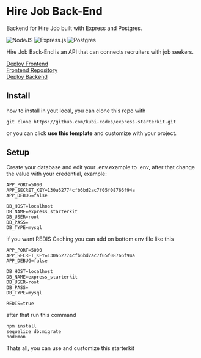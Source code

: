 # Hire Job Back-End

Backend for Hire Job built with Express and Postgres.

![NodeJS](https://img.shields.io/badge/node.js-6DA55F?style=for-the-badge&logo=node.js&logoColor=white) ![Express.js](https://img.shields.io/badge/express.js-%23404d59.svg?style=for-the-badge&logo=express&logoColor=%2361DAFB) ![Postgres](https://img.shields.io/badge/postgres-%23316192.svg?style=for-the-badge&logo=postgresql&logoColor=white)

Hire Job Back-End is an API that can connects recruiters with job seekers.

[Deploy Frontend](https://hire-job-fe-next.vercel.app) <br>
[Frontend Repository](https://github.com/alkarim99/hire-job-fe-next) <br>
[Deploy Backend](https://hire-job.onrender.com/)

## Install

how to install in yout local, you can clone this repo with

`git clone https://github.com/kubi-codes/express-starterkit.git`

or you can click <b>use this template</b> and customize with your project.

## Setup

Create your database and edit your .env.example to .env, after that change the value with your credential, example:

```
APP_PORT=5000
APP_SECRET_KEY=130a62774cfb6bd2ac7f05f08766f94a
APP_DEBUG=false

DB_HOST=localhost
DB_NAME=express_starterkit
DB_USER=root
DB_PASS=
DB_TYPE=mysql
```

if you want REDIS Caching you can add on bottom env file like this

```
APP_PORT=5000
APP_SECRET_KEY=130a62774cfb6bd2ac7f05f08766f94a
APP_DEBUG=false

DB_HOST=localhost
DB_NAME=express_starterkit
DB_USER=root
DB_PASS=
DB_TYPE=mysql

REDIS=true
```

after that run this command

```
npm install
sequelize db:migrate
nodemon
```

Thats all, you can use and customize this starterkit
